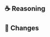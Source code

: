 ## ☕️ Reasoning


## 🧢 Changes


<!--
If this PR is related to a specific issue, uncomment this section
and link it via the following text:

## 🎫 Affected issues

Fixes: INSERT_ISSUE_NUMBER

-->

<!--
If this is a WIP PR and you have todos left, feel free to uncomment this

## 📌 Todos

-->
